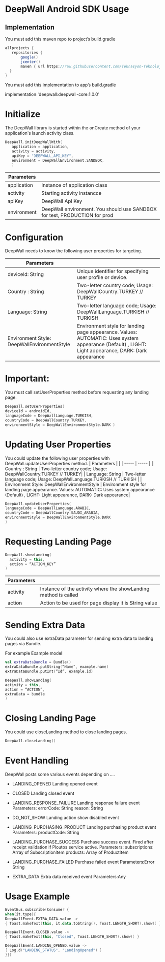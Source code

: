 # DeepWall Android SDK Usage

## Implementation

You must add this maven repo to project’s build.gradle

```gradle
allprojects {
   repositories {
       google()
       jcenter()
       maven { url https://raw.githubusercontent.com/Teknasyon-Teknoloji/deepwall-android-sdk/master/' }
  }
} 
``` 

You must add this implementation to app’s build.gradle

implementation 'deepwall:deepwall-core:1.0.0'

# Initialize
The DeepWall library is started within the onCreate method of your application's launch activity class.

```kotlin
DeepWall.initDeepWallWith(
   application = application,
   activity = activity,
   apiKey = "DEEPWALL_API_KEY",
   environment = DeepWallEnvironment.SANDBOX,
   )
   ``` 



| Parameters | |
| ----- | ----- |
| application | Instance of application class |
| activity | Starting activity instancce |
| apiKey | DeepWall Api Key |
| environment | DeepWall environment. You should use SANDBOX for test, PRODUCTION for prod |




# Configuration

DeepWall needs to know the following user properties for targeting.

| Parameters | |
| ----- | ----- |
| deviceId: String | Unique identifier for specifying user profile or device. |
| Country : String | Two-letter country code; Usage: DeepWallCountry.TURKEY // TURKEY|
| Language: String | Two-letter language code; Usage: DeepWallLanguage.TURKISH // TURKISH  |
| Environment Style: DeepWallEnvironmentStyle | Environment style for landing page appearance. Values: AUTOMATIC: Uses system appearance (Default) , LIGHT: Light appearance, DARK: Dark appearance|





# Important:
You must call setUserProperties method before requesting any landing page.

```kotlin
DeepWall.setUserProperties( 
deviceId = androidId, 
languageCode = DeepWallLanguage.TURKISH, 
countryCode = DeepWallCountry.TURKEY,
environmentStyle = DeepWallEnvironmentStyle.DARK )
 ``` 
 
# Updating User Properties

You could update the following user properties with DeepWall.updateUserProperties method.
| Parameters | |
| ----- | ----- |
| Country : String | Two-letter country code; Usage: DeepWallCountry.TURKEY // TURKEY|
| Language: String | Two-letter language code; Usage: DeepWallLanguage.TURKISH // TURKISH  |
| Environment Style: DeepWallEnvironmentStyle | Environment style for landing page appearance. Values: AUTOMATIC: Uses system appearance (Default) , LIGHT: Light appearance, DARK: Dark appearance|

 ```kotlin
DeepWall.updateUserProperties(
languageCode = DeepWallLanguage.ARABIC, 
countryCode = DeepWallCountry.SAUDI_ARABIA,
environmentStyle = DeepWallEnvironmentStyle.DARK  
)
 ``` 

# Requesting Landing Page

 ``` kotlin
DeepWall.showLanding(
   activity = this,
   action = “ACTION_KEY”
)
 ``` 

| Parameters | |
| ----- | ----- |
| activity | Instance of the activity where the showLanding method is called |
| action | Action to be used for page display it is String value|

 
# Sending Extra Data
You could also use extraData parameter for sending extra data to landing pages via Bundle. 

For example Example model

 ``` kotlin
val extraDataBundle = Bundle()
extraDataBundle.putString(“Name”, example.name)
extraDataBundle.putInt(“Id”, example.id)
 ``` 

 ``` kotlin 
DeepWall.showLanding(
activity = this,
action = “ACTION”,
extraData = bundle
)
 ``` 
 
# Closing Landing Page
You could use closeLanding method to close landing pages.
 ``` kotlin
DeepWall.closeLanding()
 ``` 
 
# Event Handling
DeepWall posts some various events depending on ....

- LANDING_OPENED
Landing opened event
 
- CLOSED
Landing closed event

- LANDING_RESPONSE_FAILURE
Landing response failure event
Parameters:
errorCode: String
reason: String

- DO_NOT_SHOW
Landing action show disabled event

- LANDING_PURCHASING_PRODUCT
Landing purchasing product event
Parameters:
productCode: String


- LANDING_PURCHASE_SUCCESS
Purchase success event. Fired after receipt validation if Ploutos service active.
Parameters:
subscriptions: Array of SubscriptionItem
products: Array of ProductItem


- LANDING_PURCHASE_FAILED
Purchase failed event
Parameters:Error String

- EXTRA_DATA
Extra data received event
Parameters:Any

# Usage Example

 ``` kotlin
EventBus.subscribe(Consumer { 
when(it.type){
DeepWallEvent.EXTRA_DATA.value -> 
{ Toast.makeText(this, it.data.toString(), Toast.LENGTH_SHORT).show() } 

DeepWallEvent.CLOSED.value -> 
{ Toast.makeText(this, "Closed", Toast.LENGTH_SHORT).show() } 

DeepWallEvent.LANDING_OPENED.value -> 
{ Log.d("LANDING_STATUS", "LandingOpened") } 
}})
 ``` 
 



